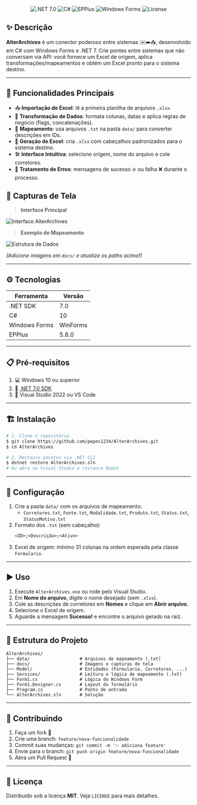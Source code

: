 <!-- Badges -->
<p align="center">
  <img src="https://img.shields.io/badge/.NET-7.0-blue" alt=".NET 7.0" />
  <img src="https://img.shields.io/badge/C%23-10-informational" alt="C#" />
  <img src="https://img.shields.io/badge/EPPlus-5.8.0-lightgrey" alt="EPPlus" />
  <img src="https://img.shields.io/badge/Windows%20Forms-UI-success" alt="Windows Forms" />
  <img src="https://img.shields.io/badge/License-MIT-brightgreen" alt="License" />
</p>

## ✨ Descrição

**AlterArchives** é um conector poderoso entre sistemas ✉️➡️📥, desenvolvido em C# com Windows Forms e .NET 7. Crie pontes entre sistemas que não conversam via API: você fornece um Excel de origem, aplica transformações/mapeamentos e obtém um Excel pronto para o sistema destino.

---

## 🚀 Funcionalidades Principais

- 📥 **Importação de Excel**: lê a primeira planilha de arquivos `.xlsx`.
- 🔄 **Transformação de Dados**: formata colunas, datas e aplica regras de negócio (flags, concatenações).
- 📂 **Mapeamento**: usa arquivos `.txt` na pasta `data/` para converter descrições em IDs.
- 💾 **Geração de Excel**: cria `.xlsx` com cabeçalhos padronizados para o sistema destino.
- 🛠️ **Interface Intuitiva**: selecione origem, nome do arquivo e cole corretores.
- 🐞 **Tratamento de Erros**: mensagens de sucesso ❇️ ou falha ❌ durante o processo.


## 📸 Capturas de Tela

> **Interface Principal**

![Interface AlterArchives](docs/screenshot.png)

> **Exemplo de Mapeamento**

![Estrutura de Dados](docs/mapping.png)

*(Adicione imagens em `docs/` e atualize os paths acima!)*

---

## ⚙️ Tecnologias

| Ferramenta      | Versão          |
|-----------------|-----------------|
| .NET SDK        | 7.0             |
| C#              | 10              |
| Windows Forms   | WinForms        |
| EPPlus          | 5.8.0           |

---

## 📋 Pré-requisitos

1. 💻 Windows 10 ou superior
2. 🔧 [.NET 7.0 SDK](https://dotnet.microsoft.com/download)
3. 📝 Visual Studio 2022 ou VS Code

---

## 🏗️ Instalação

```bash
# 1. Clone o repositório
$ git clone https://github.com/pepes1234/AlterArchives.git
$ cd AlterArchives

# 2. Restaure pacotes via .NET CLI
$ dotnet restore AlterArchives.sln
# Ou abra no Visual Studio e restaure NuGet
```

---

## 🔧 Configuração

1. Crie a pasta `data/` com os arquivos de mapeamento:
   - `Corretores.txt`, `Fonte.txt`, `Modalidade.txt`, `Produto.txt`, `Status.txt`, `StatusMotivo.txt`
2. Formato dos `.txt` (sem cabeçalho):
   ```txt
   <ID>;<Descrição>;<Ativo>
   ```
3. Excel de origem: mínimo 31 colunas na ordem esperada pela classe `Formulario`.

---

## ▶️ Uso

1. Execute `AlterArchives.exe` ou rode pelo Visual Studio.
2. Em **Nome do arquivo**, digite o nome desejado (sem `.xlsx`).
3. Cole as descrições de corretores em **Nomes** e clique em **Abrir arquivo**.
4. Selecione o Excel de origem.
5. Aguarde a mensagem **Sucesso!** e encontre o arquivo gerado na raiz.

---

## 📁 Estrutura do Projeto

```
AlterArchives/
├── data/                   # Arquivos de mapeamento (.txt)
├── docs/                   # Imagens e capturas de tela
├── Model/                  # Entidades (Formulario, Corretores, ...)
├── Services/               # Leitura e lógica de mapeamento (.txt)
├── Form1.cs                # Lógica do Windows Form
├── Form1.Designer.cs       # Layout do formulário
├── Program.cs              # Ponto de entrada
└── AlterArchives.sln       # Solução
```

---

## 🤝 Contribuindo

1. Faça um fork 🍴
2. Crie uma branch: `feature/nova-funcionalidade`
3. Commit suas mudanças: `git commit -m '✨ adiciona feature'`
4. Envie para o branch: `git push origin feature/nova-funcionalidade`
5. Abra um Pull Request 🚀

---

## 📄 Licença

Distribuído sob a licença **MIT**. Veja `LICENSE` para mais detalhes.

